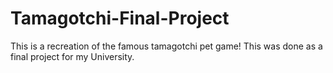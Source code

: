# Tamagotchi-Final-Project
This is a recreation of the famous tamagotchi pet game! This was done as a final project for my University. 
